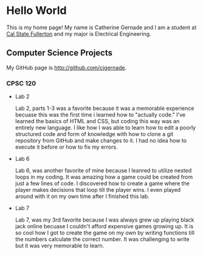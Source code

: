# Hello World

This is my home page! My name is Catherine Gernade and I am a student at [Cal State Fullerton](http://www.fullerton.edu/) and my major is Electrical Engineering.

## Computer Science Projects

My GitHub page is http://github.com/cjgernade.

### CPSC 120

* Lab 2

    Lab 2, parts 1-3 was a favorite because it was a memorable experience becuase this was the first time i learned how to "actually code." I've learned the basics of HTML and CSS, but coding this way was an entirely new language. I like how I was able to learn how to edit a poorly structured code and form of knowledge with how to clone a git repository from GitHub and make changes to it. I had no idea how to execute it before or how to fix my errors.

* Lab 6

    Lab 6, was another favorite of mine because I leanred to utilize nested loops in my coding. It was amazing how a game could be created from just a few lines of code. I discovered how to create a game where the player makes decisions that loop till the player wins. I even played around with it on my own time after I finished this lab.

* Lab 7

    Lab 7, was my 3rd favorite because I was always grew up playing black jack online becuase I couldn't afford expensive games growing up. It is so cool how I got to create the game on my own by writing functions till the numbers calculate the correct number. It was challenging to write but it was very memorable to learn.